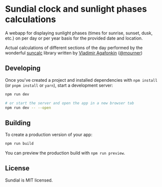 # Sundial clock and sunlight phases calculations

A webapp for displaying sunlight phases (times for sunrise, sunset, dusk, etc.) 
on per day or per year basis for the provided date and location.

Actual calculations of different sections of the day performed by the wonderful
[suncalc](https://github.com/mourner/suncalc) library written by 
[Vladimir Agafonkin](http://agafonkin.com/en) 
([@mourner](https://github.com/mourner))


## Developing

Once you've created a project and installed dependencies with `npm install` (or `pnpm install` or `yarn`), start a development server:

```bash
npm run dev

# or start the server and open the app in a new browser tab
npm run dev -- --open
```

## Building

To create a production version of your app:

```bash
npm run build
```

You can preview the production build with `npm run preview`.

## License
Sundial is MIT licensed.